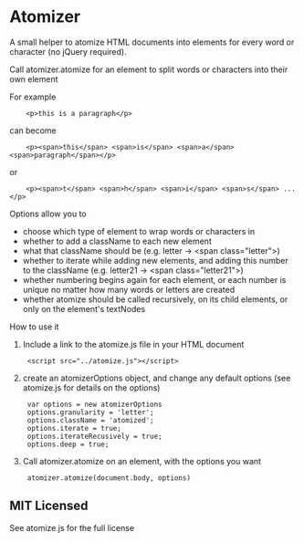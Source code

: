 Atomizer
========

A small helper to atomize HTML documents into elements for every word or character (no jQuery required).

Call atomizer.atomize for an element to split words or characters into their own element

For example 

		<p>this is a paragraph</p> 

can become

		<p><span>this</span> <span>is</span> <span>a</span> <span>paragraph</span></p>

or

		<p><span>t</span> <span>h</span> <span>i</span> <span>s</span> ... </p>

Options allow you to 

* choose which type of element to wrap words or characters in
* whether to add a className to each new element
* what that className should be (e.g. letter -&gt; &lt;span class="letter"&gt;)
* whether to iterate while adding new elements, and adding this number to the className (e.g. letter21 -&gt; &lt;span class="letter21"&gt;)
* whether numbering begins again for each element, or each number is unique no matter how many words or letters are created
* whether atomize should be called recursively, on its child elements, or only on the element's textNodes

How to use it

1. Include a link to the atomize.js file in your HTML document

		<script src="../atomize.js"></script>

2. create an atomizerOptions object, and change any default options (see atomize.js for details on the options)

		var options = new atomizerOptions
		options.granularity = 'letter';
		options.className = 'atomized';
		options.iterate = true;
		options.iterateRecusively = true;
		options.deep = true;
	
3. Call atomizer.atomize on an element, with the options you want

		atomizer.atomize(document.body, options)
		
## MIT Licensed

See atomize.js for the full license

